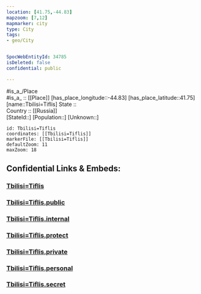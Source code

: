 ```yaml
---
location: [41.75,-44.83] 
mapzoom: [7,12] 
mapmarker: city 
type: City
tags:
- geo/City


SpocWebEntityId: 34785
isDeleted: false
confidential: public

---
```

#is_a_/Place  
#is_a_ :: [[Place]] 
[has_place_longitude::-44.83] 
[has_place_latitude::41.75] 
[name::Tbilisi=Tiflis] 
State ::  
Country :: [[Russia]]  
[StateId::] 
[Population::] 
[Unknown::] 


```leaflet
id: Tbilisi=Tiflis
coordinates: [[Tbilisi=Tiflis]] 
markerFile: [[Tbilisi=Tiflis]] 
defaultZoom: 11 
maxZoom: 18
```


## Confidential Links & Embeds: 

### [Tbilisi=Tiflis](/_Standards/Earth/Continent/Europe/Europe~East/Georgia,Europe/Regions~Georgia/Tbilisi/City/Tbilisi=Tiflis.md) 

### [Tbilisi=Tiflis.public](/_public/Earth/Continent/Europe/Europe~East/Georgia,Europe/Regions~Georgia/Tbilisi/City/Tbilisi=Tiflis.public.md) 

### [Tbilisi=Tiflis.internal](/_internal/Earth/Continent/Europe/Europe~East/Georgia,Europe/Regions~Georgia/Tbilisi/City/Tbilisi=Tiflis.internal.md) 

### [Tbilisi=Tiflis.protect](/_protect/Earth/Continent/Europe/Europe~East/Georgia,Europe/Regions~Georgia/Tbilisi/City/Tbilisi=Tiflis.protect.md) 

### [Tbilisi=Tiflis.private](/_private/Earth/Continent/Europe/Europe~East/Georgia,Europe/Regions~Georgia/Tbilisi/City/Tbilisi=Tiflis.private.md) 

### [Tbilisi=Tiflis.personal](/_personal/Earth/Continent/Europe/Europe~East/Georgia,Europe/Regions~Georgia/Tbilisi/City/Tbilisi=Tiflis.personal.md) 

### [Tbilisi=Tiflis.secret](/_secret/Earth/Continent/Europe/Europe~East/Georgia,Europe/Regions~Georgia/Tbilisi/City/Tbilisi=Tiflis.secret.md)

